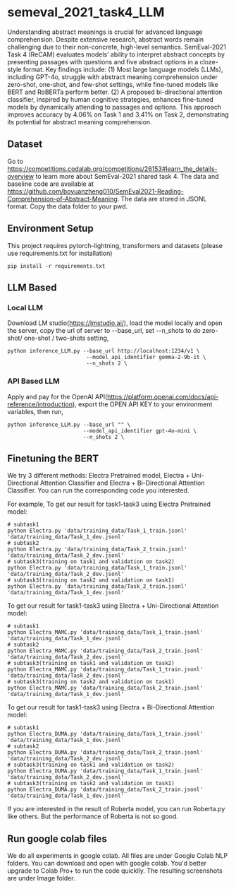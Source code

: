 # semeval_2021_task4_LLM

Understanding abstract meanings is crucial for advanced language comprehension. Despite extensive research, abstract words remain challenging due to their non-concrete, high-level semantics. SemEval-2021 Task 4 (ReCAM) evaluates models’ ability to interpret abstract concepts by presenting passages with questions and five abstract options in a cloze-style format. Key findings include: (1) Most large language models (LLMs), including GPT-4o, struggle with abstract meaning comprehension under zero-shot, one-shot, and few-shot settings, while fine-tuned models like BERT and RoBERTa perform better. (2) A proposed bi-directional attention classifier, inspired by human cognitive strategies, enhances fine-tuned models by dynamically attending to passages and options. This approach improves accuracy by 4.06\% on Task 1 and 3.41\% on Task 2, demonstrating its potential for abstract meaning comprehension.

## Dataset
Go to https://competitions.codalab.org/competitions/26153#learn_the_details-overview to learn more about SemEval-2021 shared task 4. The data and baseline code are available at https://github.com/boyuanzheng010/SemEval2021-Reading-Comprehension-of-Abstract-Meaning. The data are stored in JSONL format. Copy the data folder to your pwd.

## Environment Setup
This project requires pytorch-lightning, transformers and datasets (please use requirements.txt for installation)
```
pip install -r requirements.txt
```

## LLM Based
### Local LLM
Download LM studio(https://lmstudio.ai/), load the model locally and open the server, copy the url of server to --base_url, set --n_shots to do zero-shot/ one-shot / two-shots setting,

```
python inference_LLM.py --base_url http://localhost:1234/v1 \
                         --model_api_identifier gemma-2-9b-it \
                         --n_shots 2 \

```

### API Based LLM
Apply and pay for the OpenAI API(https://platform.openai.com/docs/api-reference/introduction), export the OPEN API KEY to your environment variables, then run,

```
python inference_LLM.py --base_url "" \
                        --model_api_identifier gpt-4o-mini \
                        --n_shots 2 \
```

## Finetuning the BERT
We try 3 different methods: Electra Pretrained model, Electra + Uni-Directional Attention Classifier and Electra + Bi-Directional Attention Classifier. You can run the corresponding code you interested. 

For example, To get our result for task1-task3 using Electra Pretrained model:
```
# subtask1
python Electra.py 'data/training_data/Task_1_train.jsonl' 'data/training_data/Task_1_dev.jsonl'
# subtask2
python Electra.py 'data/training_data/Task_2_train.jsonl' 'data/training_data/Task_2_dev.jsonl'
# subtask3(training on task1 and validation on task2)
python Electra.py 'data/training_data/Task_1_train.jsonl' 'data/training_data/Task_2_dev.jsonl'
# subtask3(training on task2 and validation on task1)
python Electra.py 'data/training_data/Task_2_train.jsonl' 'data/training_data/Task_1_dev.jsonl'
```
To get our result for task1-task3 using Electra + Uni-Directional Attention model:
```
# subtask1
python Electra_MAMC.py 'data/training_data/Task_1_train.jsonl' 'data/training_data/Task_1_dev.jsonl'
# subtask2
python Electra_MAMC.py 'data/training_data/Task_2_train.jsonl' 'data/training_data/Task_2_dev.jsonl'
# subtask3(training on task1 and validation on task2)
python Electra_MAMC.py 'data/training_data/Task_1_train.jsonl' 'data/training_data/Task_2_dev.jsonl'
# subtask3(training on task2 and validation on task1)
python Electra_MAMC.py 'data/training_data/Task_2_train.jsonl' 'data/training_data/Task_1_dev.jsonl'
```
To get our result for task1-task3 using Electra + Bi-Directional Attention model:
```
# subtask1
python Electra_DUMA.py 'data/training_data/Task_1_train.jsonl' 'data/training_data/Task_1_dev.jsonl'
# subtask2
python Electra_DUMA.py 'data/training_data/Task_2_train.jsonl' 'data/training_data/Task_2_dev.jsonl'
# subtask3(training on task1 and validation on task2)
python Electra_DUMA.py 'data/training_data/Task_1_train.jsonl' 'data/training_data/Task_2_dev.jsonl'
# subtask3(training on task2 and validation on task1)
python Electra_DUMA.py 'data/training_data/Task_2_train.jsonl' 'data/training_data/Task_1_dev.jsonl'
```
If you are interested in the result of Roberta model, you can run Roberta.py like others. But the performance of Roberta is not so good.


## Run google colab files
We do all experiments in google colab. All files are under Google Colab NLP folders. You can download and open with google colab. You'd better upgrade to Colab Pro+ to run the code quicklly. The resulting screenshots are under Image folder.

 
